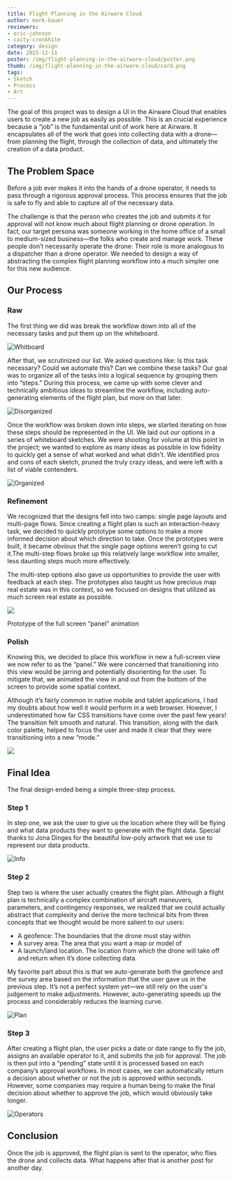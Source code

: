 ```yaml
---
title: Flight Planning in the Airware Cloud
author: mark-bauer
reviewers:
- eric-johnson
- caity-cronkhite
category: design
date: 2015-12-11
poster: /img/flight-planning-in-the-airware-cloud/poster.png
thumb: /img/flight-planning-in-the-airware-cloud/card.png
tags:
- Sketch
- Process
- Art
---
```


The goal of this project was to design a UI in the Airware Cloud that enables users to create a new job as easily as possible. This is an crucial experience because a “job” is the fundamental unit of work here at Airware. It encapsulates all of the work that goes into collecting data with a drone—from planning the flight, through the collection of data, and ultimately the creation of a data product.


The Problem Space
-----------------
Before a job ever makes it into the hands of a drone operator, it needs to pass through a rigorous  approval process. This process ensures that the job is safe to fly and able to capture all of the necessary data.

The challenge is that the person who creates the job and submits it for approval will not know much about flight planning or drone operation. In fact, our target persona was someone working in the home office of a small to medium-sized business—the folks who create and manage work. These people don’t necessarily operate the drone: Their role is more analogous to a dispatcher than a drone operator. We needed to design a way of abstracting the complex flight planning workflow into a much simpler one for this new audience.


Our Process
-----------

### Raw

The first thing we did was break the workflow down into all of the necessary tasks and put them up on the whiteboard.

![Whitboard](/img/flight-planning-in-the-airware-cloud/whiteboard.png)

After that, we scrutinized our list. We asked questions like: Is this task necessary? Could we automate this? Can we combine these tasks? Our goal was to organize all of the tasks into a logical sequence by grouping them into “steps.” During this process, we came up with some clever and technically ambitious ideas to streamline the workflow, including auto-generating elements of the flight plan, but more on that later.  

![Disorganized](/img/flight-planning-in-the-airware-cloud/disorganized.png)

Once the workflow was broken down into steps, we started iterating on how these steps should be represented in the UI. We laid out our options in a series of whiteboard sketches. We were shooting for volume at this point in the project; we wanted to explore as many ideas as possible in low fidelity to quickly get a sense of what worked and what didn't. We identified pros and cons of each sketch, pruned the truly crazy ideas, and were left with a list of viable contenders.

![Organized](/img/flight-planning-in-the-airware-cloud/organized.png)


### Refinement

We recognized that the designs fell into two camps: single page layouts and multi-page flows. Since creating a flight plan is such an interaction-heavy task, we decided to quickly prototype some options to make a more informed decision about which direction to take. Once the prototypes were built, it became obvious that the single page options weren’t going to cut it.The multi-step flows broke up this relatively large workflow into smaller, less daunting steps much more effectively.

The multi-step options also gave us opportunities to provide the user with feedback at each step. The prototypes also taught us how precious map real estate was in this context, so we focused on designs that utilized as much screen real estate as possible.

![](https://placehold.it/750x400)

Prototype of the full screen “panel” animation


### Polish

Knowing this, we decided to place this workflow in new a full-screen view we now refer to as the “panel.” We were concerned that transitioning into this view would be jarring and potentially disorienting for the user. To mitigate that, we animated the view in and out from the bottom of the screen to provide some spatial context.

Although it’s fairly common in native mobile and tablet applications, I had my doubts about how well it would perform in a web browser. However, I underestimated how far CSS transitions have come over the past few years! The transition felt smooth and natural. This transition, along with the dark color palette, helped to focus the user and made it clear that they were transitioning into a new “mode.”

![](https://placehold.it/750x400)


Final Idea
----------

The final design ended being a simple three-step process.

### Step 1
In step one, we ask the user to give us the location where they will be flying and what data products they want to generate with the flight data. Special thanks to Jona Dinges for the beautiful low-poly artwork that we use to represent our data products.

![Info](/img/flight-planning-in-the-airware-cloud/1-info.png)

### Step 2

Step two is where the user actually creates the flight plan. Although a flight plan is technically a complex combination of aircraft maneuvers, parameters, and contingency responses, we realized that we could actually abstract that complexity and derive the more technical bits from three concepts that we thought would be more salient to our users:

* A geofence: The boundaries that the drone must stay within
* A survey area: The area that you want a map or model of
* A launch/land location. The location from which the drone will take off and return when it’s done collecting data.

My favorite part about this is that we auto-generate both the geofence and the survey area based on the information that the user gave us in the previous step. It’s not a perfect system yet—we still rely on the user's judgement to make adjustments. However, auto-generating speeds up the process and considerably reduces the learning curve.

![Plan](/img/flight-planning-in-the-airware-cloud/2-plan.png)

### Step 3

After creating a flight plan, the user picks a date or date range to fly the job, assigns an available operator to it, and submits the job for approval. The job is then put into a “pending” state until it is processed based on each company’s approval workflows. In most cases, we can automatically return a decision about whether or not the job is approved within seconds. However, some companies may require a human being to make the final decision about whether to approve the job, which would obviously take longer.

![Operators](/img/flight-planning-in-the-airware-cloud/3-operators.png)

Conclusion
----------

Once the job is approved, the flight plan is sent to the operator, who flies the drone and collects data. What happens after that is another post for another day.
